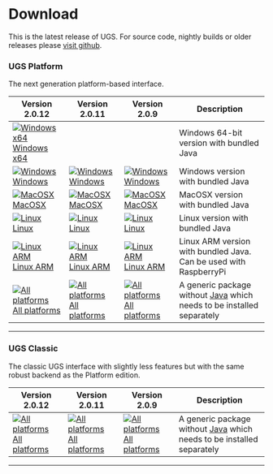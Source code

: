 # Download

This is the latest release of UGS. For source code, nightly builds or older releases please [visit github](https://github.com/winder/Universal-G-Code-Sender).

### UGS Platform
The next generation platform-based interface.

| Version 2.0.12 | Version 2.0.11 | Version 2.0.9 | Description |
| -------------- | -------------- | ------------- | ----------- |
| [![Windows x64](../img/common/os_windows.png) Windows x64](https://ugs.jfrog.io/ugs/UGS/v2.0.12/ugs-platform-app-win.zip) |                                                                                                                           |                                                                                                                          | Windows 64-bit version with bundled Java |
| [![Windows](../img/common/os_windows.png) Windows](https://ugs.jfrog.io/ugs/UGS/v2.0.12/ugs-platform-app-win.zip)         | [![Windows](../img/common/os_windows.png) Windows](https://ugs.jfrog.io/ugs/UGS/v2.0.11/ugs-platform-app-win.zip)         | [![Windows](../img/common/os_windows.png) Windows](https://ugs.jfrog.io/ugs/UGS/v2.0.9/ugs-platform-app-win.zip)         | Windows version with bundled Java |
| [![MacOSX](../img/common/os_mac.png) MacOSX](https://ugs.jfrog.io/ugs/UGS/v2.0.12/ugs-platform-app-ios.dmg)               | [![MacOSX](../img/common/os_mac.png) MacOSX](https://ugs.jfrog.io/ugs/UGS/v2.0.11/ugs-platform-app-ios.dmg)               | [![MacOSX](../img/common/os_mac.png) MacOSX](https://ugs.jfrog.io/ugs/UGS/v2.0.9/ugs-platform-app-ios.dmg)               | MacOSX version with bundled Java |
| [![Linux](../img/common/os_linux.png) Linux](https://ugs.jfrog.io/ugs/UGS/v2.0.12/ugs-platform-app-linux.tar.gz)          | [![Linux](../img/common/os_linux.png) Linux](https://ugs.jfrog.io/ugs/UGS/v2.0.11/ugs-platform-app-linux.tar.gz)          | [![Linux](../img/common/os_linux.png) Linux](https://ugs.jfrog.io/ugs/UGS/v2.0.9/ugs-platform-app-linux.tar.gz)          | Linux version with bundled Java |
| [![Linux ARM](../img/common/os_linux_arm.png) Linux ARM](https://ugs.jfrog.io/ugs/UGS/v2.0.12/ugs-platform-app-pi.tar.gz) | [![Linux ARM](../img/common/os_linux_arm.png) Linux ARM](https://ugs.jfrog.io/ugs/UGS/v2.0.11/ugs-platform-app-pi.tar.gz) | [![Linux ARM](../img/common/os_linux_arm.png) Linux ARM](https://ugs.jfrog.io/ugs/UGS/v2.0.9/ugs-platform-app-pi.tar.gz) | Linux ARM version with bundled Java. Can be used with RaspberryPi |
| [![All platforms](../img/common/zip.png) All platforms](https://ugs.jfrog.io/ugs/UGS/v2.0.12/ugs-platform-app.zip)        | [![All platforms](../img/common/zip.png) All platforms](https://ugs.jfrog.io/ugs/UGS/v2.0.11/ugs-platform-app.zip)        | [![All platforms](../img/common/zip.png) All platforms](https://ugs.jfrog.io/ugs/UGS/v2.0.9/ugs-platform-app.zip)        | A generic package without [Java][java_link] which needs to be installed separately |

<hr/>

### UGS Classic
The classic UGS interface with slightly less features but with the same robust backend as the Platform edition.

| Version 2.0.12 | Version 2.0.11 | Version 2.0.9 | Description |
| -------------- | -------------- | ------------- | ----------- |
| [![All platforms](../img/common/zip.png) All platforms](https://ugs.jfrog.io/ugs/UGS/v2.0.12/UniversalGcodeSender.zip) | [![All platforms](../img/common/zip.png) All platforms](https://ugs.jfrog.io/ugs/UGS/v2.0.11/UniversalGcodeSender.zip) | [![All platforms](../img/common/zip.png) All platforms](https://ugs.jfrog.io/ugs/UGS/v2.0.9/UniversalGcodeSender.zip) | A generic package without [Java][java_link] which needs to be installed separately |

<hr/>

[java_link]: https://java.com/en/download/manual.jsp
